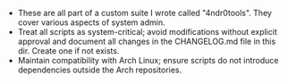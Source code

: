 - These are all part of a custom suite I wrote called "4ndr0tools". They cover various aspects of system admin.
- Treat all scripts as system-critical; avoid modifications without explicit approval and document all changes in the CHANGELOG.md file in this dir. Create one if not exists.
- Maintain compatibility with Arch Linux; ensure scripts do not introduce dependencies outside the Arch repositories.
